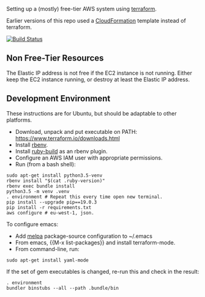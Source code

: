Setting up a (mostly) free-tier AWS system using [terraform](https://www.terraform.io/).

Earlier versions of this repo used a [CloudFormation](https://aws.amazon.com/cloudformation/) template instead of terraform.

[![Build Status](https://travis-ci.com/jg210/aws-experiments.svg?branch=master)](https://travis-ci.com/jg210/aws-experiments)

## Non Free-Tier Resources

The Elastic IP address is not free if the EC2 instance is not running. Either keep the EC2 instance running, or destroy at least the Elastic IP address.

## Development Environment

These instructions are for Ubuntu, but should be adaptable to other platforms.

* Download, unpack and put executable on PATH: https://www.terraform.io/downloads.html
* Install [rbenv](https://github.com/rbenv/rbenv#installation).
* Install [ruby-build](https://github.com/rbenv/ruby-build) as an rbenv plugin.
* Configure an AWS IAM user with appropriate permissions.
* Run (from a bash shell):

```
sudo apt-get install python3.5-venv
rbenv install "$(cat .ruby-version)"
rbenv exec bundle install
python3.5 -m venv .venv
. environment # Repeat this every time open new terminal.
pip install --upgrade pip==19.0.3
pip install -r requirements.txt
aws configure # eu-west-1, json.
```

To configure emacs:

* Add [melpa](https://www.emacswiki.org/emacs/MELPA) package-source configuration to ~/.emacs
* From emacs, {{M-x list-packages}} and install terraform-mode.
* From command-line, run:

```
sudo apt-get install yaml-mode
```

If the set of gem executables is changed, re-run this and check in the result:

```
. environment
bundler binstubs --all --path .bundle/bin
```

